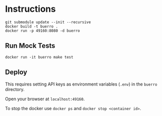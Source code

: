 
# Instructions

```
git submodule update --init --recursive
docker build -t buerro .
docker run -p 49160:8080 -d buerro
```

## Run Mock Tests

```
docker run -it buerro make test
```

## Deploy

This requires setting API keys as environment variables (`.env`) in the `buerro` directory.

Open your browser at `localhost:49160`.

To stop the docker use `docker ps` and `docker stop <container id>`.
